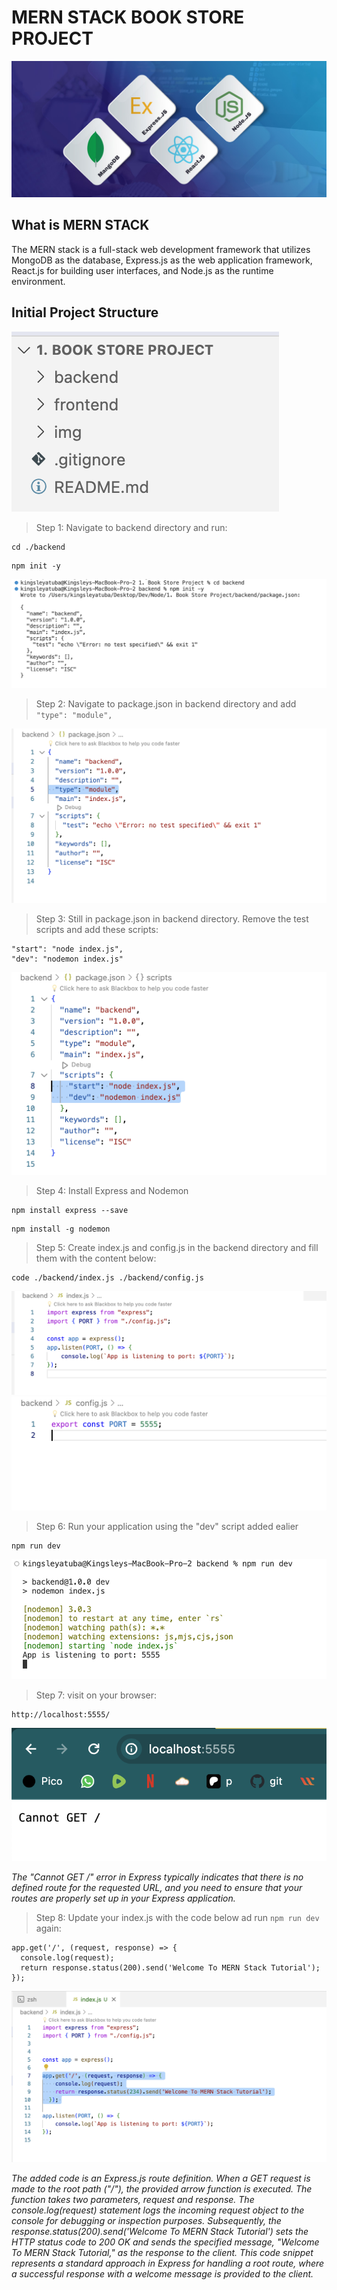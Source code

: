# MERN STACK BOOK STORE PROJECT

![Mern Stack](./img/1.jpeg)

## What is MERN STACK
The MERN stack is a full-stack web development framework that utilizes MongoDB as the database, Express.js as the web application framework, React.js for building user interfaces, and Node.js as the runtime environment.

## Initial Project Structure

![Project structure](./img/4.png)

> Step 1: Navigate to backend directory and run:

```
cd ./backend
```
```
npm init -y
```

![npm init](./img/2.png)

> Step 2: Navigate to package.json in backend directory and add `"type": "module",`

![add module](./img/3.png)

> Step 3: Still in package.json in backend directory. Remove the test scripts and add these scripts: 

```
"start": "node index.js",
"dev": "nodemon index.js"
```

![add module](./img/5.png)

> Step 4: Install Express and Nodemon 

```
npm install express --save
```
```
npm install -g nodemon
```

> Step 5: Create index.js and config.js in the backend directory and fill them with the content below:

```
code ./backend/index.js ./backend/config.js
```

![index.js](./img/6.png)
![config.js](./img/7.png)

> Step 6: Run your application using the "dev" script added ealier

```
npm run dev
```
![npm run dev](./img/8.png)

> Step 7: visit on your browser:

```
http://localhost:5555/
```

![npm run dev](./img/9.png)

_The "Cannot GET /" error in Express typically indicates that there is no defined route for the requested URL, and you need to ensure that your routes are properly set up in your Express application._

> Step 8: Update your index.js with the code below ad run `npm run dev` again:

```
app.get('/', (request, response) => {
  console.log(request);
  return response.status(200).send('Welcome To MERN Stack Tutorial');
});

```
![npm run dev](./img/10.png)

_The added code is an Express.js route definition. When a GET request is made to the root path ("/"), the provided arrow function is executed. The function takes two parameters, request and response. The console.log(request) statement logs the incoming request object to the console for debugging or inspection purposes. Subsequently, the response.status(200).send('Welcome To MERN Stack Tutorial') sets the HTTP status code to 200 OK and sends the specified message, "Welcome To MERN Stack Tutorial," as the response to the client. This code snippet represents a standard approach in Express for handling a root route, where a successful response with a welcome message is provided to the client._